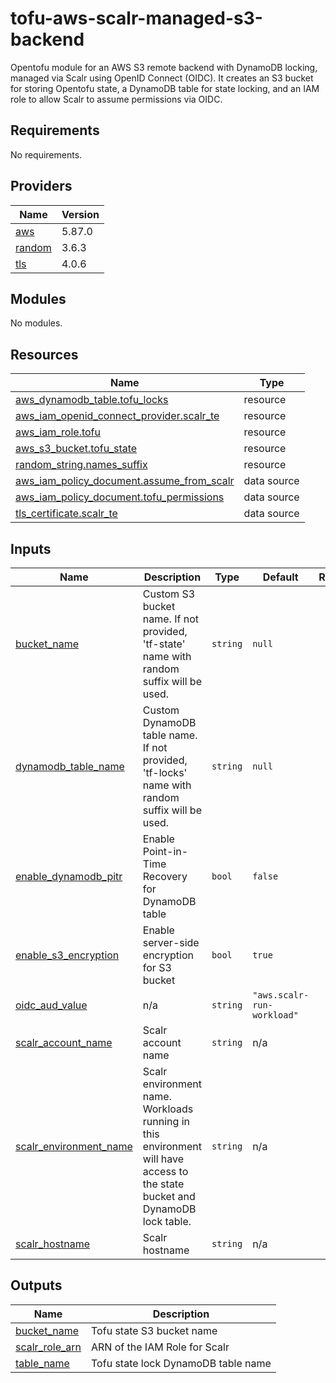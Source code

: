 # tofu-aws-scalr-managed-s3-backend
Opentofu module for an AWS S3 remote backend with DynamoDB locking, managed via Scalr using OpenID Connect (OIDC). It creates an S3 bucket for storing Opentofu state, a DynamoDB table for state locking, and an IAM role to allow Scalr to assume permissions via OIDC.

<!-- BEGIN_TF_DOCS -->
## Requirements

No requirements.

## Providers

| Name | Version |
|------|---------|
| <a name="provider_aws"></a> [aws](#provider\_aws) | 5.87.0 |
| <a name="provider_random"></a> [random](#provider\_random) | 3.6.3 |
| <a name="provider_tls"></a> [tls](#provider\_tls) | 4.0.6 |

## Modules

No modules.

## Resources

| Name | Type |
|------|------|
| [aws_dynamodb_table.tofu_locks](https://registry.terraform.io/providers/hashicorp/aws/latest/docs/resources/dynamodb_table) | resource |
| [aws_iam_openid_connect_provider.scalr_te](https://registry.terraform.io/providers/hashicorp/aws/latest/docs/resources/iam_openid_connect_provider) | resource |
| [aws_iam_role.tofu](https://registry.terraform.io/providers/hashicorp/aws/latest/docs/resources/iam_role) | resource |
| [aws_s3_bucket.tofu_state](https://registry.terraform.io/providers/hashicorp/aws/latest/docs/resources/s3_bucket) | resource |
| [random_string.names_suffix](https://registry.terraform.io/providers/hashicorp/random/latest/docs/resources/string) | resource |
| [aws_iam_policy_document.assume_from_scalr](https://registry.terraform.io/providers/hashicorp/aws/latest/docs/data-sources/iam_policy_document) | data source |
| [aws_iam_policy_document.tofu_permissions](https://registry.terraform.io/providers/hashicorp/aws/latest/docs/data-sources/iam_policy_document) | data source |
| [tls_certificate.scalr_te](https://registry.terraform.io/providers/hashicorp/tls/latest/docs/data-sources/certificate) | data source |

## Inputs

| Name | Description | Type | Default | Required |
|------|-------------|------|---------|:--------:|
| <a name="input_bucket_name"></a> [bucket\_name](#input\_bucket\_name) | Custom S3 bucket name. If not provided, 'tf-state' name with random suffix will be used. | `string` | `null` | no |
| <a name="input_dynamodb_table_name"></a> [dynamodb\_table\_name](#input\_dynamodb\_table\_name) | Custom DynamoDB table name. If not provided, 'tf-locks' name with random suffix will be used. | `string` | `null` | no |
| <a name="input_enable_dynamodb_pitr"></a> [enable\_dynamodb\_pitr](#input\_enable\_dynamodb\_pitr) | Enable Point-in-Time Recovery for DynamoDB table | `bool` | `false` | no |
| <a name="input_enable_s3_encryption"></a> [enable\_s3\_encryption](#input\_enable\_s3\_encryption) | Enable server-side encryption for S3 bucket | `bool` | `true` | no |
| <a name="input_oidc_aud_value"></a> [oidc\_aud\_value](#input\_oidc\_aud\_value) | n/a | `string` | `"aws.scalr-run-workload"` | no |
| <a name="input_scalr_account_name"></a> [scalr\_account\_name](#input\_scalr\_account\_name) | Scalr account name | `string` | n/a | yes |
| <a name="input_scalr_environment_name"></a> [scalr\_environment\_name](#input\_scalr\_environment\_name) | Scalr environment name. Workloads running in this environment will have access to the state bucket and DynamoDB lock table. | `string` | n/a | yes |
| <a name="input_scalr_hostname"></a> [scalr\_hostname](#input\_scalr\_hostname) | Scalr hostname | `string` | n/a | yes |

## Outputs

| Name | Description |
|------|-------------|
| <a name="output_bucket_name"></a> [bucket\_name](#output\_bucket\_name) | Tofu state S3 bucket name |
| <a name="output_scalr_role_arn"></a> [scalr\_role\_arn](#output\_scalr\_role\_arn) | ARN of the IAM Role for Scalr |
| <a name="output_table_name"></a> [table\_name](#output\_table\_name) | Tofu state lock DynamoDB table name |
<!-- END_TF_DOCS -->